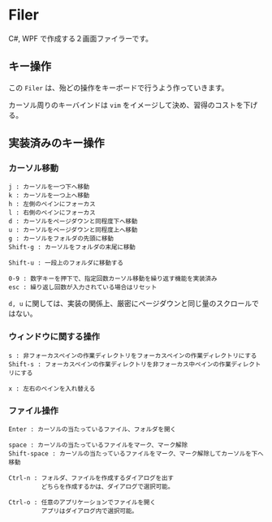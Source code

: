 # Filer 

C#, WPF で作成する２画面ファイラーです。

## キー操作

この `Filer` は、殆どの操作をキーボードで行うよう作っていきます。

カーソル周りのキーバインドは `vim` をイメージして決め、習得のコストを下げる。

## 実装済みのキー操作

### カーソル移動

    j : カーソルを一つ下へ移動
    k : カーソルを一つ上へ移動
    h : 左側のペインにフォーカス
    l : 右側のペインにフォーカス
    d : カーソルをページダウンと同程度下へ移動
    u : カーソルをページダウンと同程度上へ移動
    g : カーソルをフォルダの先頭に移動
    Shift-g : カーソルをフォルダの末尾に移動

    Shift-u : 一段上のフォルダに移動する

    0-9 : 数字キーを押下で、指定回数カーソル移動を繰り返す機能を実装済み
    esc : 繰り返し回数が入力されている場合はリセット

`d, u` に関しては、実装の関係上、厳密にページダウンと同じ量のスクロールではない。

### ウィンドウに関する操作

    s : 非フォーカスペインの作業ディレクトリをフォーカスペインの作業ディレクトリにする
    Shift-s : フォーカスペインの作業ディレクトリを非フォーカス中ペインの作業ディレクトリにする

    x : 左右のペインを入れ替える

### ファイル操作

    Enter : カーソルの当たっているファイル、フォルダを開く

    space : カーソルの当たっているファイルをマーク、マーク解除
    Shift-space : カーソルの当たっているファイルをマーク、マーク解除してカーソルを下へ移動

    Ctrl-n : フォルダ、ファイルを作成するダイアログを出す
             どちらを作成するかは、ダイアログで選択可能。

    Ctrl-o : 任意のアプリケーションでファイルを開く
             アプリはダイアログ内で選択可能。
